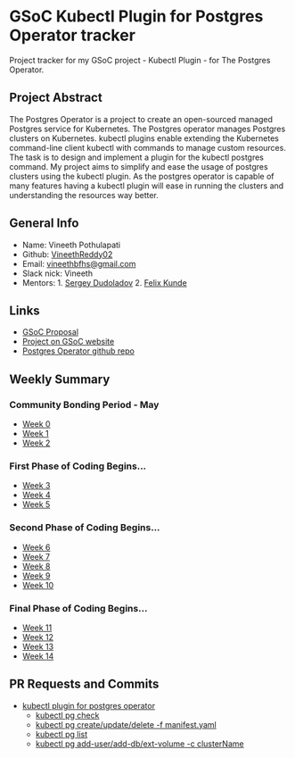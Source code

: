 
# GSoC Kubectl Plugin for Postgres Operator tracker
Project tracker for my GSoC project - Kubectl Plugin - for The Postgres Operator.

## Project Abstract
The Postgres Operator is a project to create an open-sourced managed Postgres service for Kubernetes. The Postgres operator manages Postgres clusters on Kubernetes. kubectl plugins enable extending the Kubernetes command-line client kubectl with commands to manage custom resources. The task is to design and implement a plugin for the kubectl postgres command. My project aims to simplify and ease the usage of postgres clusters using the kubectl plugin. As the postgres operator is capable of many features having a kubectl plugin will ease in running the clusters and understanding the resources way better.

## General Info

+ Name: Vineeth Pothulapati
+ Github: [VineethReddy02](https://github.com/VineethReddy02)
+ Email: vineethbfhs@gmail.com
+ Slack nick: Vineeth
+ Mentors: 1. [Sergey Dudoladov](https://github.com/sdudoladov)
           2. [Felix Kunde](https://github.com/FxKu)
           
## Links

+ [GSoC Proposal](notes/gsoc-proposal.pdf)
+ [Project on GSoC website](https://summerofcode.withgoogle.com/organizations/5429926902104064/)
+ [Postgres Operator github repo](https://github.com/zalando/postgres-operator)

## Weekly Summary

### Community Bonding Period - May

+ [Week 0](weekly/week0.md)
+ [Week 1](weekly/week1.md)
+ [Week 2](weekly/week2.md)

### First Phase of Coding Begins...

+ [Week 3](weekly/week3.md)
+ [Week 4](weekly/week4.md)
+ [Week 5](weekly/week5.md)

### Second Phase of Coding Begins...

+ [Week 6](weekly/week6.md)
+ [Week 7](weekly/week7.md)
+ [Week 8](weekly/week8.md)
+ [Week 9](weekly/week9.md)
+ [Week 10](weekly/week10.md)

### Final Phase of Coding Begins...

+ [Week 11](weekly/week11.md)
+ [Week 12](weekly/week12.md)
+ [Week 13](weekly/week13.md)
+ [Week 14](weekly/week14.md)


## PR Requests and Commits
+ [kubectl plugin for postgres operator](https://github.com/zalando/postgres-operator/pull/579#pullrequestreview-275367465)
     - [kubectl pg check](https://github.com/zalando/postgres-operator/pull/579/commits/e6869ea8df4f5337df4c8bba581b0d655341c892)
     - [kubectl pg create/update/delete -f manifest.yaml](https://github.com/zalando/postgres-operator/pull/579/commits/7f20d2e67ef43619818584fb4f80dd3f34e72efd)
     - [kubectl pg list](https://github.com/zalando/postgres-operator/pull/579/commits/bd95e17bfc18c122b215d3a13cffa160cb1cb665)
     - [kubectl pg add-user/add-db/ext-volume -c clusterName](https://github.com/zalando/postgres-operator/pull/579/commits/4a5ec8ed31067e5b18a98e4187449417eb80ae35)
